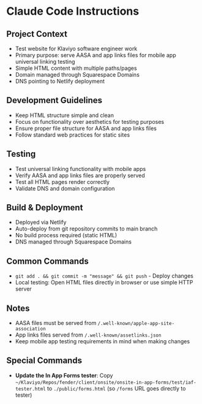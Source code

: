 # Claude Code Instructions

## Project Context
- Test website for Klaviyo software engineer work
- Primary purpose: serve AASA and app links files for mobile app universal linking testing
- Simple HTML content with multiple paths/pages
- Domain managed through Squarespace Domains
- DNS pointing to Netlify deployment

## Development Guidelines
- Keep HTML structure simple and clean
- Focus on functionality over aesthetics for testing purposes
- Ensure proper file structure for AASA and app links files
- Follow standard web practices for static sites

## Testing
- Test universal linking functionality with mobile apps
- Verify AASA and app links files are properly served
- Test all HTML pages render correctly
- Validate DNS and domain configuration

## Build & Deployment
- Deployed via Netlify
- Auto-deploy from git repository commits to main branch
- No build process required (static HTML)
- DNS managed through Squarespace Domains

## Common Commands
- `git add . && git commit -m "message" && git push` - Deploy changes
- Local testing: Open HTML files directly in browser or use simple HTTP server

## Notes
- AASA files must be served from `/.well-known/apple-app-site-association`
- App links files served from `/.well-known/assetlinks.json`
- Keep mobile app testing requirements in mind when making changes

## Special Commands
- **Update the In App Forms tester**: Copy `~/Klaviyo/Repos/fender/client/onsite/onsite-in-app-forms/test/iaf-tester.html` to `./public/forms.html` (so `/forms` URL goes directly to tester)